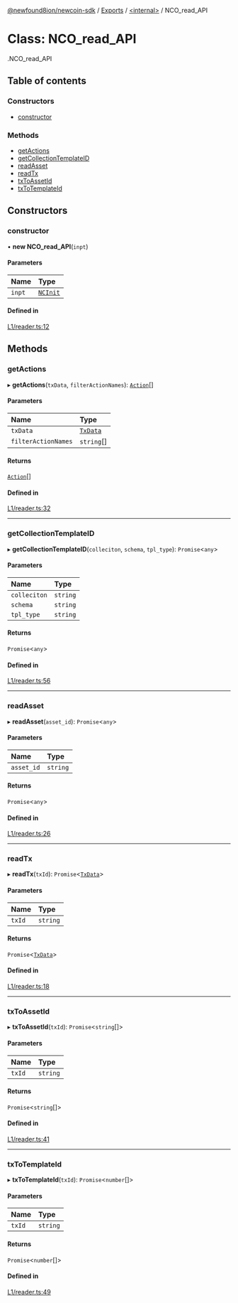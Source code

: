 [@newfound8ion/newcoin-sdk](../README.md) / [Exports](../modules.md) / [<internal\>](../modules/internal_.md) / NCO\_read\_API

# Class: NCO\_read\_API

[<internal>](../modules/internal_.md).NCO_read_API

## Table of contents

### Constructors

- [constructor](internal_.NCO_read_API.md#constructor)

### Methods

- [getActions](internal_.NCO_read_API.md#getactions)
- [getCollectionTemplateID](internal_.NCO_read_API.md#getcollectiontemplateid)
- [readAsset](internal_.NCO_read_API.md#readasset)
- [readTx](internal_.NCO_read_API.md#readtx)
- [txToAssetId](internal_.NCO_read_API.md#txtoassetid)
- [txToTemplateId](internal_.NCO_read_API.md#txtotemplateid)

## Constructors

### constructor

• **new NCO_read_API**(`inpt`)

#### Parameters

| Name | Type |
| :------ | :------ |
| `inpt` | [`NCInit`](../modules/internal_.md#ncinit) |

#### Defined in

[L1/reader.ts:12](https://github.com/newfound8ion/newcoin-sdk/blob/86b014f/src/L1/reader.ts#L12)

## Methods

### getActions

▸ **getActions**(`txData`, `filterActionNames`): [`Action`](../interfaces/internal_.Action.md)[]

#### Parameters

| Name | Type |
| :------ | :------ |
| `txData` | [`TxData`](../interfaces/internal_.TxData.md) |
| `filterActionNames` | `string`[] |

#### Returns

[`Action`](../interfaces/internal_.Action.md)[]

#### Defined in

[L1/reader.ts:32](https://github.com/newfound8ion/newcoin-sdk/blob/86b014f/src/L1/reader.ts#L32)

___

### getCollectionTemplateID

▸ **getCollectionTemplateID**(`colleciton`, `schema`, `tpl_type`): `Promise`<`any`\>

#### Parameters

| Name | Type |
| :------ | :------ |
| `colleciton` | `string` |
| `schema` | `string` |
| `tpl_type` | `string` |

#### Returns

`Promise`<`any`\>

#### Defined in

[L1/reader.ts:56](https://github.com/newfound8ion/newcoin-sdk/blob/86b014f/src/L1/reader.ts#L56)

___

### readAsset

▸ **readAsset**(`asset_id`): `Promise`<`any`\>

#### Parameters

| Name | Type |
| :------ | :------ |
| `asset_id` | `string` |

#### Returns

`Promise`<`any`\>

#### Defined in

[L1/reader.ts:26](https://github.com/newfound8ion/newcoin-sdk/blob/86b014f/src/L1/reader.ts#L26)

___

### readTx

▸ **readTx**(`txId`): `Promise`<[`TxData`](../interfaces/internal_.TxData.md)\>

#### Parameters

| Name | Type |
| :------ | :------ |
| `txId` | `string` |

#### Returns

`Promise`<[`TxData`](../interfaces/internal_.TxData.md)\>

#### Defined in

[L1/reader.ts:18](https://github.com/newfound8ion/newcoin-sdk/blob/86b014f/src/L1/reader.ts#L18)

___

### txToAssetId

▸ **txToAssetId**(`txId`): `Promise`<`string`[]\>

#### Parameters

| Name | Type |
| :------ | :------ |
| `txId` | `string` |

#### Returns

`Promise`<`string`[]\>

#### Defined in

[L1/reader.ts:41](https://github.com/newfound8ion/newcoin-sdk/blob/86b014f/src/L1/reader.ts#L41)

___

### txToTemplateId

▸ **txToTemplateId**(`txId`): `Promise`<`number`[]\>

#### Parameters

| Name | Type |
| :------ | :------ |
| `txId` | `string` |

#### Returns

`Promise`<`number`[]\>

#### Defined in

[L1/reader.ts:49](https://github.com/newfound8ion/newcoin-sdk/blob/86b014f/src/L1/reader.ts#L49)
